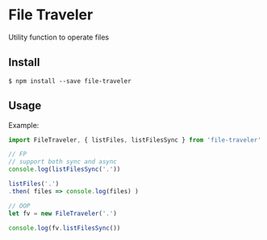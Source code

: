 File Traveler
===
Utility function to operate files

Install
---
    $ npm install --save file-traveler

Usage
---
Example:
```javascript
import FileTraveler, { listFiles, listFilesSync } from 'file-traveler'

// FP
// support both sync and async
console.log(listFilesSync('.'))

listFiles('.')
.then( files => console.log(files) )

// OOP
let fv = new FileTraveler('.')

console.log(fv.listFilesSync())


```


